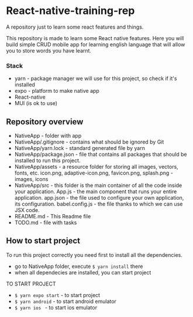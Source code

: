 # React-native-training-rep
A repository just to learn some react features and things.

This repository is made to learn some React native features. Here you will build simple CRUD mobile app for learning english language that will allow you to store words you have learnt.

### Stack
- yarn - package manager we will use for this project, so check if it's installed
- expo - platform to make native app
- React-native
- MUI (is ok to use)

## Repository overview
- NativeApp - folder with app
- NativeApp/.gitignore - contains what should be ignored by Git
- NativeApp/yarn.lock - standard generated file by yarn
- NativeApp/package.json - file that contains all packages that should be installed to run this project.
- NativeApp/assets - a resource folder for storing all images, vectors, fonts, etc.
		icon.png, adaptive-icon.png, favicon.png, splash.png - images, icons
- NativeApp/src - this folder is the main container of all the code inside your application.
	App.js - the main component that runs your entire application.
	app.json - the file used to configure your own application, its configuration.
	babel.config.js - the file thanks to which we can use JSX code.
- README.md - This Readme file
- TODO.md - file with tasks 


## How to start project
To run this project correctly you need first to install all the dependencies.
- go to NativeApp folder, execute <code>$ yarn install</code> there
- when all dependecies are installed, you can start project

TO START PROJECT
- <code>$ yarn expo start</code> - to start project
- <code>$ yarn android</code> - to start android emulator
- <code>$ yarn ios </code> - to start ios emulator 

